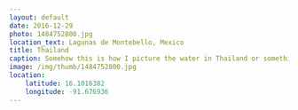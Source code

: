 ```yaml
---
layout: default
date: 2016-12-29
photo: 1484752800.jpg
location_text: Lagunas de Montebello, Mexico
title: Thailand
caption: Somehow this is how I picture the water in Thailand or something, but it is 'sadly' just a lake in Mexico with bad weather :)
image: /img/thumb/1484752800.jpg
location:
    latitude: 16.1016382
    longitude: -91.676936
---
```


